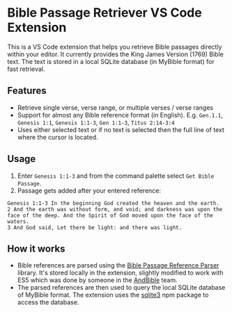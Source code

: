 # Bible Passage Retriever VS Code Extension

This is a VS Code extension that helps you retrieve Bible passages directly within your editor. It currently provides the King James Version (1769) Bible text. The text is stored in a local SQLite database (in MyBible format) for fast retrieval.

## Features

- Retrieve single verse, verse range, or multiple verses / verse ranges
- Support for almost any Bible reference format (in English). E.g. `Gen.1.1`, `Genesis 1:1`, `Genesis 1:1-3`, `Gen 1:1-3`, `Titus 2:14-3:4`
- Uses either selected text or if no text is selected then the full line of text where the cursor is located.

## Usage

1. Enter `Genesis 1:1-3` and from the command palette select `Get Bible Passage`.
2. Passage gets added after your entered reference:
```
Genesis 1:1-3 In the beginning God created the heaven and the earth.
2 And the earth was without form, and void; and darkness was upon the face of the deep. And the Spirit of God moved upon the face of the waters.
3 And God said, Let there be light: and there was light.
```

## How it works

- Bible references are parsed using the [Bible Passage Reference Parser](https://github.com/openbibleinfo/Bible-Passage-Reference-Parser) library. It's stored locally in the extension, slightly modified to work with ES5 which was done by someone in the [AndBible](https://github.com/AndBible/and-bible) team.
- The parsed references are then used to query the local SQLite database of MyBible format. The extension uses the [sqlite3](https://www.npmjs.com/package/sqlite3) npm package to access the database.